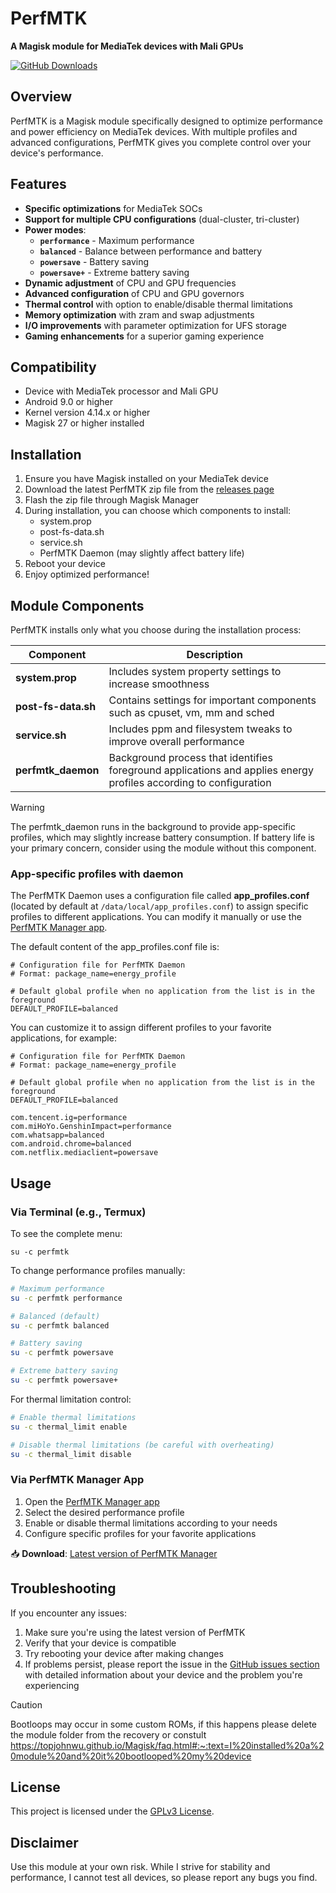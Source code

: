 # PerfMTK

**A Magisk module for MediaTek devices with Mali GPUs**

[![GitHub Downloads](https://img.shields.io/github/downloads/JUANIMAN/PerfMTK/total)](https://github.com/JUANIMAN/PerfMTK/releases)

## Overview

PerfMTK is a Magisk module specifically designed to optimize performance and power efficiency on MediaTek devices. With multiple profiles and advanced configurations, PerfMTK gives you complete control over your device's performance.

## Features

- **Specific optimizations** for MediaTek SOCs
- **Support for multiple CPU configurations** (dual-cluster, tri-cluster)
- **Power modes**:
  - **`performance`** - Maximum performance
  - **`balanced`** - Balance between performance and battery
  - **`powersave`** - Battery saving
  - **`powersave+`** - Extreme battery saving
- **Dynamic adjustment** of CPU and GPU frequencies
- **Advanced configuration** of CPU and GPU governors
- **Thermal control** with option to enable/disable thermal limitations
- **Memory optimization** with zram and swap adjustments
- **I/O improvements** with parameter optimization for UFS storage
- **Gaming enhancements** for a superior gaming experience

## Compatibility

- Device with MediaTek processor and Mali GPU
- Android 9.0 or higher
- Kernel version 4.14.x or higher
- Magisk 27 or higher installed

## Installation

1. Ensure you have Magisk installed on your MediaTek device
2. Download the latest PerfMTK zip file from the [releases page](https://github.com/JUANIMAN/PerfMTK/releases/latest)
3. Flash the zip file through Magisk Manager
4. During installation, you can choose which components to install:
   - system.prop
   - post-fs-data.sh
   - service.sh
   - PerfMTK Daemon (may slightly affect battery life)
5. Reboot your device
6. Enjoy optimized performance!

## Module Components

PerfMTK installs only what you choose during the installation process:

| Component | Description |
|------------|-------------|
| **system.prop** | Includes system property settings to increase smoothness |
| **post-fs-data.sh** | Contains settings for important components such as cpuset, vm, mm and sched |
| **service.sh** | Includes ppm and filesystem tweaks to improve overall performance |
| **perfmtk_daemon** | Background process that identifies foreground applications and applies energy profiles according to configuration |

> [!WARNING]
> The perfmtk_daemon runs in the background to provide app-specific profiles, which may slightly increase battery consumption. If battery life is your primary concern, consider using the module without this component.

### App-specific profiles with daemon

The PerfMTK Daemon uses a configuration file called **app_profiles.conf** (located by default at `/data/local/app_profiles.conf`) to assign specific profiles to different applications. You can modify it manually or use the [PerfMTK Manager app](https://github.com/JUANIMAN/PerfMTK-Manager).

The default content of the app_profiles.conf file is:

```
# Configuration file for PerfMTK Daemon  
# Format: package_name=energy_profile
  
# Default global profile when no application from the list is in the foreground  
DEFAULT_PROFILE=balanced
```

You can customize it to assign different profiles to your favorite applications, for example:

```
# Configuration file for PerfMTK Daemon
# Format: package_name=energy_profile

# Default global profile when no application from the list is in the foreground  
DEFAULT_PROFILE=balanced

com.tencent.ig=performance
com.miHoYo.GenshinImpact=performance
com.whatsapp=balanced
com.android.chrome=balanced
com.netflix.mediaclient=powersave
```

## Usage

### Via Terminal (e.g., Termux)

To see the complete menu:
```
su -c perfmtk
```

To change performance profiles manually:
```bash
# Maximum performance
su -c perfmtk performance

# Balanced (default)
su -c perfmtk balanced

# Battery saving
su -c perfmtk powersave

# Extreme battery saving
su -c perfmtk powersave+
```

For thermal limitation control:
```bash
# Enable thermal limitations
su -c thermal_limit enable

# Disable thermal limitations (be careful with overheating)
su -c thermal_limit disable
```

### Via PerfMTK Manager App

1. Open the [PerfMTK Manager app](https://github.com/JUANIMAN/PerfMTK-Manager)
2. Select the desired performance profile
3. Enable or disable thermal limitations according to your needs
4. Configure specific profiles for your favorite applications

📥 **Download**: [Latest version of PerfMTK Manager](https://github.com/JUANIMAN/PerfMTK-Manager/releases/latest)

## Troubleshooting

If you encounter any issues:

1. Make sure you're using the latest version of PerfMTK
2. Verify that your device is compatible
3. Try rebooting your device after making changes
4. If problems persist, please report the issue in the [GitHub issues section](https://github.com/JUANIMAN/PerfMTK/issues) with detailed information about your device and the problem you're experiencing
> [!CAUTION]
> Bootloops may occur in some custom ROMs, if this happens please delete the module folder from the recovery or constult https://topjohnwu.github.io/Magisk/faq.html#:~:text=I%20installed%20a%20module%20and%20it%20bootlooped%20my%20device

## License

This project is licensed under the [GPLv3 License](LICENSE).

## Disclaimer

Use this module at your own risk. While I strive for stability and performance, I cannot test all devices, so please report any bugs you find.
